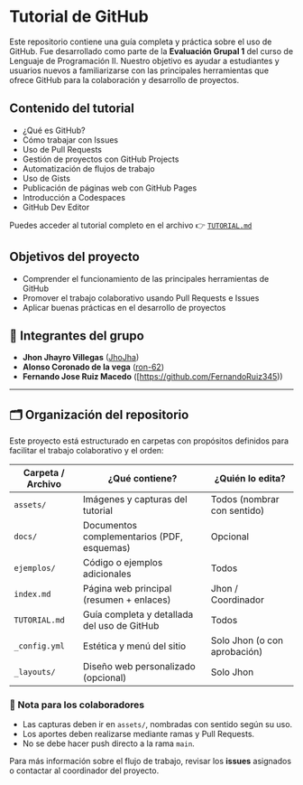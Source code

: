 # Tutorial de GitHub

Este repositorio contiene una guía completa y práctica sobre el uso de GitHub. Fue desarrollado como parte de la **Evaluación Grupal 1** del curso de Lenguaje de Programación II. Nuestro objetivo es ayudar a estudiantes y usuarios nuevos a familiarizarse con las principales herramientas que ofrece GitHub para la colaboración y desarrollo de proyectos.

## Contenido del tutorial

- ¿Qué es GitHub?
- Cómo trabajar con Issues
- Uso de Pull Requests
- Gestión de proyectos con GitHub Projects
- Automatización de flujos de trabajo
- Uso de Gists
- Publicación de páginas web con GitHub Pages
- Introducción a Codespaces
- GitHub Dev Editor

Puedes acceder al tutorial completo en el archivo 👉 [`TUTORIAL.md`](./TUTORIAL.md)

## Objetivos del proyecto

- Comprender el funcionamiento de las principales herramientas de GitHub
- Promover el trabajo colaborativo usando Pull Requests e Issues
- Aplicar buenas prácticas en el desarrollo de proyectos

## 👥 Integrantes del grupo

- **Jhon Jhayro Villegas** ([JhoJha](https://github.com/JhoJha))
- **Alonso Coronado de la vega** ([ron-62](https://github.com/ron-62))
- **Fernando Jose Ruiz Macedo** ([https://github.com/FernandoRuiz345))

---

## 🗂️ Organización del repositorio

Este proyecto está estructurado en carpetas con propósitos definidos para facilitar el trabajo colaborativo y el orden:

| Carpeta / Archivo     | ¿Qué contiene?                                         | ¿Quién lo edita?               |
|-----------------------|--------------------------------------------------------|--------------------------------|
| `assets/`             | Imágenes y capturas del tutorial                       | Todos (nombrar con sentido)    |
| `docs/`               | Documentos complementarios (PDF, esquemas)             | Opcional                       |
| `ejemplos/`           | Código o ejemplos adicionales                          | Todos                          |
| `index.md`            | Página web principal (resumen + enlaces)               | Jhon / Coordinador             |
| `TUTORIAL.md`         | Guía completa y detallada del uso de GitHub            | Todos                          |
| `_config.yml`         | Estética y menú del sitio                              | Solo Jhon (o con aprobación)   |
| `_layouts/`           | Diseño web personalizado (opcional)                    | Solo Jhon                      |

### 📌 Nota para los colaboradores

- Las capturas deben ir en `assets/`, nombradas con sentido según su uso.
- Los aportes deben realizarse mediante ramas y Pull Requests.
- No se debe hacer push directo a la rama `main`.

Para más información sobre el flujo de trabajo, revisar los **issues** asignados o contactar al coordinador del proyecto.


